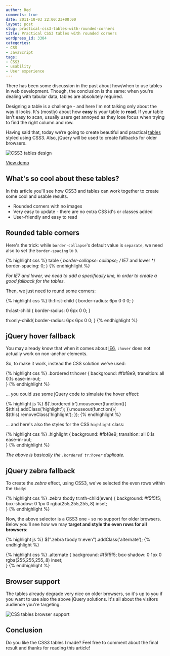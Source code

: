 ```yaml
---
author: Red
comments: true
date: 2011-10-03 22:00:23+00:00
layout: post
slug: practical-css3-tables-with-rounded-corners
title: Practical CSS3 tables with rounded corners
wordpress_id: 3304
categories:
- CSS
- JavaScript
tags:
- CSS3
- usability
- User experience
---
```


There has been some discussion in the past about how/when to use tables in web development. Though, the conclusion is the same: when you're dealing with tabular data, tables are absolutely required.

Designing a table is a challenge - and here I'm not talking only about the way it looks. It's (mostly) about how **easy** is your table to **read**. If your table isn’t easy to scan, usually users get annoyed as they lose focus when trying to find the right column and row.

Having said that, today we’re going to create beautiful and practical [tables](/feature-table-design-with-css3) styled using CSS3. Also, jQuery will be used to create fallbacks for older browsers.

![CSS3 tables design](http://www.red-team-design.com/wp-content/uploads/2011/10/css3-tables.png)

<!-- more -->

[View demo](/wp-content/uploads/2011/10/practical-css3-tables-with-rounded-corners-demo.html)

## What's so cool about these tables?

In this article you'll see how CSS3 and tables can work together to create some cool and usable results.
	
  * Rounded corners with no images	
  * Very easy to update - there are no extra CSS id's or classes added	
  * User-friendly and easy to read

## Rounded table corners

Here's the trick: while `border-collapse`'s default value is `separate`, we need also to set the `border-spacing` to `0`.

{% highlight css %}
table {
    *border-collapse: collapse; /* IE7 and lower */
    border-spacing: 0; 
}
{% endhighlight %}

_For IE7 and lower, we need to add a specifically line, in order to create a good fallback for the tables._

Then, we just need to round some corners:

{% highlight css %}
th:first-child {
    border-radius: 6px 0 0 0;
}

th:last-child {
    border-radius: 0 6px 0 0;
}

th:only-child{
    border-radius: 6px 6px 0 0;
}
{% endhighlight %}

## jQuery hover fallback

You may already know that when it comes about [IE6](/how-to-solve-common-ie-bugs), `:hover` does not actually work on non-anchor elements.

So, to make it work, instead the CSS solution we've used:
    
{% highlight css %}
.bordered tr:hover {
  background: #fbf8e9;
  transition: all 0.1s ease-in-out;     
} 
{% endhighlight %}

... you could use some jQuery code to simulate the hover effect:


{% highlight js %}
$('.bordered tr').mouseover(function(){
    $(this).addClass('highlight');
}).mouseout(function(){
    $(this).removeClass('highlight');
});
{% endhighlight %}

... and here's also the styles for the CSS `highlight` class:

{% highlight css %}
.highlight {
  background: #fbf8e9;
  transition: all 0.1s ease-in-out;     
} 
{% endhighlight %}
 
_The above is basically the `.bordered tr:hover` duplicate._ 

## jQuery zebra fallback

To create the _zebra_ effect, using CSS3, we've selected the even rows within the `tbody`:

{% highlight css %}
.zebra tbody tr:nth-child(even) {
    background: #f5f5f5;  
    box-shadow: 0 1px 0 rgba(255,255,255,.8) inset;        
}
{% endhighlight %}

Now, the above selector is a CSS3 one - so no support for older browsers. Below you'll see how we may **target and style the even rows for all browsers**:

{% highlight js %}
    $(".zebra tbody tr:even").addClass('alternate');
{% endhighlight %}

{% highlight css %}
.alternate {
    background: #f5f5f5; 
    box-shadow: 0 1px 0 rgba(255,255,255,.8) inset;        
}
{% endhighlight %}

## Browser support


The tables already degrade very nice on older browsers, so it's up to you if you want to use also the above jQuery solutions. It's all about the visitors audience you're targeting.

![CSS tables browser support](http://www.red-team-design.com/wp-content/uploads/2011/10/css3-tables-browser-support.png)

## Conclusion

Do you like the CSS3 tables I made? Feel free to comment about the final result and thanks for reading this article!